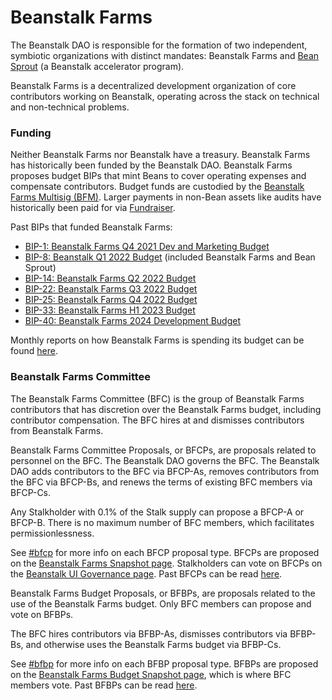 # Beanstalk Farms

The Beanstalk DAO is responsible for the formation of two independent, symbiotic organizations with distinct mandates: Beanstalk Farms and [Bean Sprout](../../archives/bean-sprout/) (a Beanstalk accelerator program).

Beanstalk Farms is a decentralized development organization of core contributors working on Beanstalk, operating across the stack on technical and non-technical problems.

### Funding

Neither Beanstalk Farms nor Beanstalk have a treasury. Beanstalk Farms has historically been funded by the Beanstalk DAO. Beanstalk Farms proposes budget BIPs that mint Beans to cover operating expenses and compensate contributors. Budget funds are custodied by the [Beanstalk Farms Multisig (BFM)](bfm-dashboard.md). Larger payments in non-Bean assets like audits have historically been paid for via [Fundraiser](../../archives/fundraiser.md).

Past BIPs that funded Beanstalk Farms:

* [BIP-1: Beanstalk Farms Q4 2021 Dev and Marketing Budget](https://github.com/BeanstalkFarms/Beanstalk-Governance-Proposals/blob/master/bip/bip-01-bf-budget-q4-2021.md)
* [BIP-8: Beanstalk Q1 2022 Budget](https://github.com/BeanstalkFarms/Beanstalk-Governance-Proposals/blob/master/bip/bip-08-beanstalk-budget-q1-2022.md) (included Beanstalk Farms and Bean Sprout)
* [BIP-14: Beanstalk Farms Q2 2022 Budget](https://github.com/BeanstalkFarms/Beanstalk-Governance-Proposals/blob/master/bip/bip-14-bf-budget-q2-2022.md)
* [BIP-22: Beanstalk Farms Q3 2022 Budget](https://github.com/BeanstalkFarms/Beanstalk-Governance-Proposals/blob/master/bip/bip-22-bf-budget-q3-2022.md)
* [BIP-25: Beanstalk Farms Q4 2022 Budget](https://github.com/BeanstalkFarms/Beanstalk-Governance-Proposals/blob/master/bip/bip-25-bf-budget-q4-2022.md)
* [BIP-33: Beanstalk Farms H1 2023 Budget](https://github.com/BeanstalkFarms/Beanstalk-Governance-Proposals/blob/master/bip/bip-33-bf-budget-h1-2023.md)
* [BIP-40: Beanstalk Farms 2024 Development Budget](https://github.com/BeanstalkFarms/Beanstalk-Governance-Proposals/blob/master/bip/bip-40-bf-budget-2024.md)

Monthly reports on how Beanstalk Farms is spending its budget can be found [here](https://github.com/BeanstalkFarms/Beanstalk-Farms-Operations/tree/main/beanstalk-farms).

### Beanstalk Farms Committee

The Beanstalk Farms Committee (BFC) is the group of Beanstalk Farms contributors that has discretion over the Beanstalk Farms budget, including contributor compensation. The BFC hires at and dismisses contributors from Beanstalk Farms.

Beanstalk Farms Committee Proposals, or BFCPs, are proposals related to personnel on the BFC. The Beanstalk DAO governs the BFC. The Beanstalk DAO adds contributors to the BFC via BFCP-As, removes contributors from the BFC via BFCP-Bs, and renews the terms of existing BFC members via BFCP-Cs.&#x20;

Any Stalkholder with 0.1% of the Stalk supply can propose a BFCP-A or BFCP-B. There is no maximum number of BFC members, which facilitates permissionlessness.

See [#bfcp](../proposals.md#bfcp "mention") for more info on each BFCP proposal type. BFCPs are proposed on the [Beanstalk Farms Snapshot page](https://snapshot.org/#/beanstalkfarms.eth). Stalkholders can vote on BFCPs on the [Beanstalk UI Governance page](https://app.bean.money/#/governance?type=beanstalk-farms). Past BFCPs can be read [here](https://github.com/BeanstalkFarms/Beanstalk-Governance-Proposals/tree/master/bfcp).

Beanstalk Farms Budget Proposals, or BFBPs, are proposals related to the use of the Beanstalk Farms budget. Only BFC members can propose and vote on BFBPs.

The BFC hires contributors via BFBP-As, dismisses contributors via BFBP-Bs, and otherwise uses the Beanstalk Farms budget via BFBP-Cs.

See [#bfbp](../proposals.md#bfbp "mention") for more info on each BFBP proposal type. BFBPs are proposed on the [Beanstalk Farms Budget Snapshot page](https://snapshot.org/#/beanstalkfarmsbudget.eth), which is where BFC members vote. Past BFBPs can be read [here](https://github.com/BeanstalkFarms/Beanstalk-Governance-Proposals/tree/master/bfbp).
